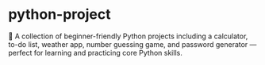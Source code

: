 # python-project
🎯 A collection of beginner-friendly Python projects including a calculator, to-do list, weather app, number guessing game, and password generator — perfect for learning and practicing core Python skills.
